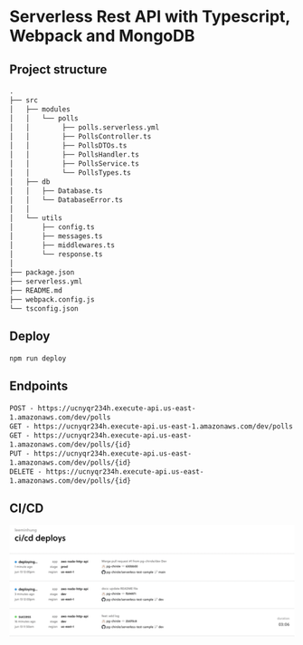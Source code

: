 # Serverless Rest API with Typescript, Webpack and MongoDB

## Project structure

```
.
├── src
│   ├── modules
│   │   └── polls
│   │        ├── polls.serverless.yml
│   │        ├── PollsController.ts
│   │        ├── PollsDTOs.ts
│   │        ├── PollsHandler.ts
│   │        ├── PollsService.ts
│   │        └── PollsTypes.ts
│   ├── db
│   │   ├── Database.ts
│   │   └── DatabaseError.ts
│   │
│   └── utils
│       ├── config.ts
│       ├── messages.ts
│       ├── middlewares.ts
│       └── response.ts
│
├── package.json
├── serverless.yml                     
├── README.md
├── webpack.config.js
└── tsconfig.json     
```

## Deploy

```
npm run deploy
```

## Endpoints

```
POST - https://ucnyqr234h.execute-api.us-east-1.amazonaws.com/dev/polls
GET - https://ucnyqr234h.execute-api.us-east-1.amazonaws.com/dev/polls
GET - https://ucnyqr234h.execute-api.us-east-1.amazonaws.com/dev/polls/{id}
PUT - https://ucnyqr234h.execute-api.us-east-1.amazonaws.com/dev/polls/{id}
DELETE - https://ucnyqr234h.execute-api.us-east-1.amazonaws.com/dev/polls/{id}
```

## CI/CD

![ci/cd image](https://github.com/pg-chirsle/serverless-test-sample/blob/main/statics/cicdresult.png)